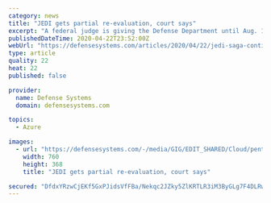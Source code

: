 ```yaml
---
category: news
title: "JEDI gets partial re-evaluation, court says"
excerpt: "A federal judge is giving the Defense Department until Aug. 17 to accept proposal revisions addressing storage pricing, effectively extending a nearly three-year-long drama over the potential $10 billion enterprise cloud contract."
publishedDateTime: 2020-04-22T23:52:00Z
webUrl: "https://defensesystems.com/articles/2020/04/22/jedi-saga-continues.aspx"
type: article
quality: 22
heat: 22
published: false

provider:
  name: Defense Systems
  domain: defensesystems.com

topics:
  - Azure

images:
  - url: "https://defensesystems.com/-/media/GIG/EDIT_SHARED/Cloud/pentagoncloud_0.jpg"
    width: 760
    height: 368
    title: "JEDI gets partial re-evaluation, court says"

secured: "DfdxYRzwCjEKf5GxPJidsVfFBa/Nekqc2JZky5ZlKRTLR3iM3ByGLg7F4DLRwm8yyZEFo5daczvoryNtlU+3GomvHdkbncM8ZiX7oP9kuRup2X+SHqDrN2Yz4+ShQtYrBXpEbFAHOEy1eUo37gEx2WO30yU7kM7FpGN3WyR/nzRqyaMmlQxPL2asBO0zPjFh8vwvXCU45w1RMIYwryf14n4mlWxjmb24CtiBdgiO3nNEFiU9STiBllfghmtzv9RbxXWYGskVFak9Hv9nGQj8tXevEM0dACORXFpJXqMzHxjVVSAiCbxJKjY7/l6AmIHb;zzG47wLzQrMiGz5ve1goQA=="
---
```


